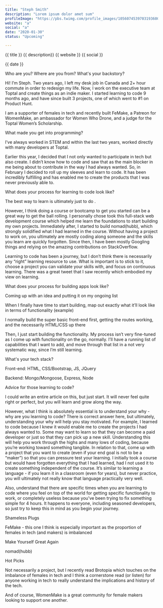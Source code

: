 ```yaml
---
title: "Steph Smith"
description: "Lorem ipsum dolor amet sum"
profileImage: "https://pbs.twimg.com/profile_images/1056074539703193600/ajqrJ3nG_400x400.jpg"
website: "a"
social: "a"
date: "2020-01-30"
status: "Upcoming"

---
```

{{ title }}
{{ description}}
{{ website }}
{{ social }}

{{ date }}


Who are you? Where are you from? What's your backstory?

Hi! I’m Steph. Two years ago, I left my desk job in Canada and 2+ hour commute in order to redesign my life. Now, I work on the executive team at Toptal and create things as an indie maker. I started learning to code 9 months ago, and have since built 3 projects, one of which went to #1 on Product Hunt. 

 



 

I am a supporter of females in tech and recently built FeMake, a Patreon for WomenMake, an ambassador for Women Who Drone, and a judge for the Toptal Women’s Scholarship.

 

What made you get into programming? 

I’ve always worked in STEM and within the last two years, worked directly with many developers at Toptal. 

 

Earlier this year, I decided that I not only wanted to participate in tech but also create. I didn’t know how to code and saw that as the main blocker in me being about to contribute in the way I had always wanted. So, in February I decided to roll up my sleeves and learn to code. It has been incredibly fulfilling and has enabled me to create the products that I was never previously able to. 

 

What does your process for learning to code look like? 

The best way to learn is ultimately just to do . 

 

However, I think doing a course or bootcamp to get you started can be a great way to get the ball rolling. I personally chose took this full-stack web development course which helped me learn the foundations to start building my own projects. Immediately after, I started to build nomad(hubb), which strongly solidified what I had learned in the course. Without having a project to work on, you ultimately are mostly coding along someone and the skills you learn are quickly forgotten. Since then, I have been mostly Googling things and relying on the amazing contributions on StackOverflow. 

 



Learning to code has been a journey, but I don’t think there is necessarily any “right” learning resource to use. What is important is to stick to it, choose a project you can validate your skills with, and focus  on continuous learning. There was a great tweet that I saw recently which embodied my view on learning.

 

What does your process for building apps look like? 

Coming up with an idea and putting it on my ongoing list 

When I finally have time to start building, map out exactly what it’ll look like in terms of functionality (example)

I normally build the super basic front-end first, getting the routes working, and the necessarily HTML/CSS up there

Then, I just start building the functionality. My process isn’t very fine-tuned as I come up with functionality on the go, normally. I’ll have a running list of capabilities that I want to add, and move through that list in a not very systematic way, since I’m still learning. 

 

What's your tech stack? 

Front-end: HTML, CSS/Bootstrap, JS, JQuery

Backend: Mongo/Mongoose, Express, Node 

 

Advice for those learning to code?

I could write an entire article on this, but just start. It will never feel quite right or perfect, but you will learn and grow along the way. 

 

However, what I think is absolutely essential is to understand your why - why are you learning to code? There is correct answer here, but ultimately, understanding your why will help you stay motivated. For example, I learned to code because I knew it would enable me to create the projects I had always wanted to. Some may want to learn so that they can become a paid developer or just so that they can pick up a new skill. Understanding this will help you work through the highs and many lows of coding, because you’re working toward something tangible. In relation to that, come up with a project that you want to create (even if your end goal is not to be a “maker”) so that you can pressure test your learning. I initially took a course but would have forgotten everything that I had learned, had I not used it to create something independent of the course. It’s similar to learning a language - if you learn it in a classroom (even for years), but never practice, you will ultimately not really know that language practically very well. 

 



 

Also, understand that there are specific times when you are learning to code where you feel on top of the world for getting specific functionality to work, or completely useless because you’ve been trying to fix something simple for 4 hours. It happens to everyone, including seasoned developers, so just try to keep this in mind as you begin your journey. 

 

Shameless Plugs

FeMake - this one I think is especially important as the proportion of females in tech (and makers) is imbalanced

Make Yourself Great Again

nomad(hubb)

 

Hot Picks 

Not necessarily a project, but I recently read Brotopia which touches on the imbalance of females in tech and I think a cornerstone read (or listen) for anyone working in tech to really understand the implications and history of the tech. 

 

And of course, WomenMake is a great community for female makers looking to support one another. 